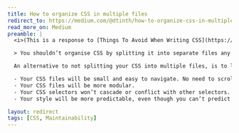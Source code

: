 ```yaml
---
title: How to organize CSS in multiple files
redirect_to: https://medium.com/@dtinth/how-to-organize-css-in-multiple-files-21952654711
read_more_on: Medium
preamble: |
  <i>(This is a response to [Things To Avoid When Writing CSS](https://medium.com/@Heydon/things-to-avoid-when-writing-css-1a222c43c28f))</i>

  > You shouldn’t organise CSS by splitting it into separate files any more than you should organise a pane of glass by dropping it on a concrete floor.

  An alternative to not splitting your CSS into multiple files, is to learn how to properly organize your CSS in multiple files. When done properly, this brings many advantages:

  - Your CSS files will be small and easy to navigate. No need to scroll up and down, and your text editor will love you.
  - Your CSS files will be more modular.
  - Your CSS selectors won’t cascade or conflict with other selectors.
  - Your style will be more predictable, even though you can’t predict which file gets included first.

layout: redirect
tags: [CSS, Maintainability]
---
```

